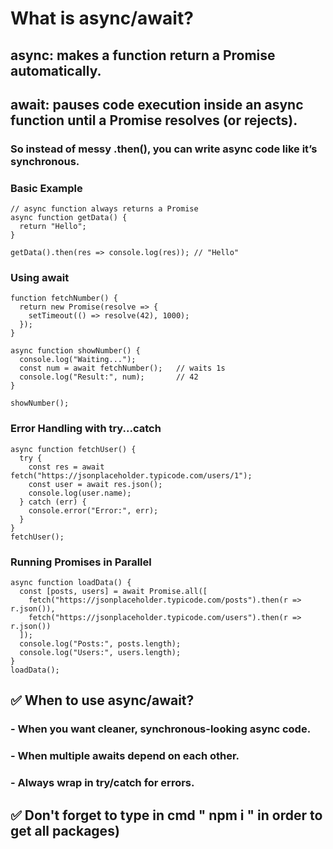 # What is async/await?

## async: makes a function return a Promise automatically.

## await: pauses code execution inside an async function until a Promise resolves (or rejects).

### So instead of messy .then(), you can write async code like it’s synchronous.

### Basic Example
```
// async function always returns a Promise
async function getData() {
  return "Hello";
}

getData().then(res => console.log(res)); // "Hello"
```

### Using await
```
function fetchNumber() {
  return new Promise(resolve => {
    setTimeout(() => resolve(42), 1000);
  });
}

async function showNumber() {
  console.log("Waiting...");
  const num = await fetchNumber();   // waits 1s
  console.log("Result:", num);       // 42
}

showNumber();
```

### Error Handling with try...catch
```
async function fetchUser() {
  try {
    const res = await fetch("https://jsonplaceholder.typicode.com/users/1");
    const user = await res.json();
    console.log(user.name);
  } catch (err) {
    console.error("Error:", err);
  }
}
fetchUser();
```

### Running Promises in Parallel
```
async function loadData() {
  const [posts, users] = await Promise.all([
    fetch("https://jsonplaceholder.typicode.com/posts").then(r => r.json()),
    fetch("https://jsonplaceholder.typicode.com/users").then(r => r.json())
  ]);
  console.log("Posts:", posts.length);
  console.log("Users:", users.length);
}
loadData();
```

## ✅ When to use async/await?
### - When you want cleaner, synchronous-looking async code.
### - When multiple awaits depend on each other.
### - Always wrap in try/catch for errors.

## ✅ Don't forget to type in cmd  " npm i " in order to get all packages)
